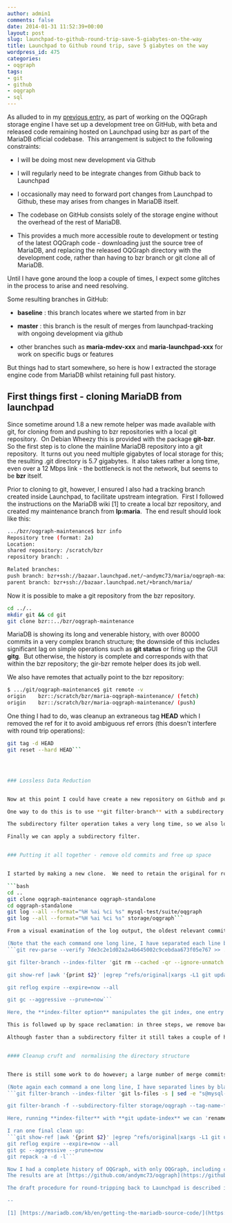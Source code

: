 ```yaml
---
author: admin1
comments: false
date: 2014-01-31 11:52:39+00:00
layout: post
slug: launchpad-to-github-round-trip-save-5-giabytes-on-the-way
title: Launchpad to Github round trip, save 5 giabytes on the way
wordpress_id: 475
categories:
- oqgraph
tags:
- git
- github
- oqgraph
- sql
---
```


As alluded to in my [previous entry](http://blog.oldcomputerjunk.net/2014/oqgraph-bazaar-adventures-in-migrating-to-git/), as part of working on the OQGraph storage engine I have set up a development tree on GitHub, with beta and released code remaining hosted on Launchpad using bzr as part of the MariaDB official codebase.  This arrangement is subject to the following constraints:



	
  * I will be doing most new development via Github

	
  * I will regularly need to be integrate changes from Github back to Launchpad

	
  * I occasionally may need to forward port changes from Launchpad to Github, these may arises from changes in MariaDB itself.

	
  * The codebase on GitHub consists solely of the storage engine without the overhead of the rest of MariaDB.

	
  * This provides a much more accessible route to development or testing of the latest OQGraph code - downloading just the source tree of MariaDB, and replacing the released OQGraph directory with the development code, rather than having to bzr branch or git clone all of MariaDB.


Until I have gone around the loop a couple of times, I expect some glitches in the process to arise and need resolving.

Some resulting branches in GitHub:

	
  * **baseline** : this branch locates where we started from in bzr

	
  * **master** : this branch is the result of merges from launchpad-tracking with ongoing development via github

	
  * other branches such as **maria-mdev-xxx** and **maria-launchpad-xxx** for work on specific bugs or features


But things had to start somewhere, so here is how I extracted the storage engine code from MariaDB whilst retaining full past history.


## First things first - cloning MariaDB from launchpad


Since sometime around 1.8 a new remote helper was made available with git, for cloning from and pushing to bzr repositories with a local git repository.  On Debian Wheezy this is provided with the package **git-bzr**.  So the first step is to clone the mainline MariaDB repository into a git repository.  It turns out you need multiple gigabytes of local storage for this; the resulting .git directory is 5.7 gigabytes.  It also takes rather a long time, even over a 12 Mbps link - the bottleneck is not the network, but seems to be **bzr** itself.

Prior to cloning to git, however, I ensured I also had a tracking branch created inside Launchpad, to facilitate upstream integration.  First I followed the instructions on the MariaDB wiki [1] to create a local bzr repository, and created my maintenance branch from **lp:maria**.  The end result should look like this:

```bash
.../bzr/oqgraph-maintenance$ bzr info
Repository tree (format: 2a)
Location:
shared repository: /scratch/bzr
repository branch: .

Related branches:
push branch: bzr+ssh://bazaar.launchpad.net/~andymc73/maria/oqgraph-maintenance/
parent branch: bzr+ssh://bazaar.launchpad.net/+branch/maria/
```

Now it is possible to make a git repository from the bzr repository.

```bash
cd ../..
mkdir git && cd git
git clone bzr::../bzr/oqgraph-maintenance
```

MariaDB is showing its long and venerable history, with over 80000 commits in a very complex branch structure; the downside of this includes significant lag on simple operations such as **git status** or firing up the GUI **gitg**.  But otherwise, the history is complete and corresponds with that within the bzr repository; the gir-bzr remote helper does its job well.

We also have remotes that actually point to the bzr repository:

```bash
$ .../git/oqgraph-maintenance$ git remote -v
origin    bzr::/scratch/bzr/maria-oqgraph-maintenance/ (fetch)
origin    bzr::/scratch/bzr/maria-oqgraph-maintenance/ (push)
```

One thing I had to do, was cleanup an extraneous tag **HEAD** which I removed the ref for it to avoid ambiguous ref errors (this doesn't interfere with round trip operations):
```bash
git tag -d HEAD
git reset --hard HEAD```




### Lossless Data Reduction


Now at this point I could have create a new repository on Github and pushed the entire clone to it, and be done with it.  But thats a lot of data, clogging up both Github and my connections.  And not much use if I wanted to do a clone for some quick hacking in a spare half hour waiting for a plane or something - see bullet five in the introduction above.

One way to do this is to use **git filter-branch** with a subdirectory filter filter.  However, some of the OQGraph code for a lot of its history existed in two unrelated directories, and the past history of the files in the second directory would become lost.  Specifically, the test harnesses for the storage engine previously existed under **mysql-test/suite/oqgraph** and now live under **storage/oqgraph/mysql-test**. The trick is to rewrite history with a 'fake' directory so that the files previously under **mysql-test/suite/oqgraph** now appear to have resided under **storage/oqgraph/maria/mysql-test/suite/oqgraph**.  This preserves not only past changes in those files, but even the move to the final location, through the eventual subdirectory filter.  Note, at this point we are not ready to apply a subdirectory filter as yet.

The subdirectory filter operation takes a very long time, so we also look for a way to quickly remove a lot of code.  The history goes back to 2000 and OQGraph entered the scene in about 2010. So we can run a different filter-branch operation to remove all commits older than that point.  However, because we are preserving the merge history, the default method for doing that still leaves behind a lot of cruft back to 2007. So we need to apply yet another filter tor remove the empty merge commits.

Finally we can apply a subdirectory filter.


### Putting it all together - remove old commits and free up space


I started by making a new clone.  We need to retain the original for round trip integration, and for starting again if we made a mistake.  Having done that, we want to find the oldest commit in any part of the OQGraph software.

```bash
cd ..
git clone oqgraph-maintenance oqgraph-standalone
cd oqgraph-standalone
git log --all --format="%H %ai %ci %s" mysql-test/suite/oqgraph
git log --all --format="%H %ai %ci %s" storage/oqgraph```

From a visual examination of the log output, the oldest relevant commit might be for example _7de3c2e1d02a2a4b645002c9cebdaa673f05e767_.  It would be feasible to write a script to work this out by parsing and sorting the dates, but I didn't bother spending the time at this point.  To remove the old commits, we need to make a new 'start of history', which we do by adding a graft then running a filter branch command.  We could run just **filter-branch** by itself, but at the same time we also remove everything that is not part of the OQGraph storage engine.

(Note that the each command one long line, I have separated each line by a blank here)
```git rev-parse --verify 7de3c2e1d02a2a4b645002c9cebdaa673f05e767 >> .git/info/grafts

git filter-branch --index-filter 'git rm --cached -qr --ignore-unmatch -- . && git reset -q $GIT_COMMIT -- storage/oqgraph mysql-test/suite/oqgraph' --tag-name-filter cat --prune-empty -- --all

git show-ref |awk '{print $2}' |egrep ^refs/original|xargs -L1 git update-ref -d

git reflog expire --expire=now --all

git gc --aggressive --prune=now```

Here, the **index-filter option** manipulates the git index, one entry at a time; we unstage the current commit, and re-commit just the files of interest.  This is faster than a subdirectory filter because we don't check out the entire tree, and also we can keep two directories instead of just one.  The **tag-name-filter** is crucial, without it we loose all the MariaDB history tags. Having **prune-empty** removes commits with no data, and **all** ensures we look at all branches rather than just the direct ancestors of HEAD.

This is followed up by space reclamation: in three steps, we remove backup refs created by filter-branch, prune all obsolete refs, then garbage collect to reclaim space.

Although faster than a subdirectory filter it still takes a couple of hours to run, but the results are amazing: the entire repository has shrunk to just 7 Megabytes!


#### Cleanup cruft and  normalising the directory structure


There is still some work to do however; a large number of merge commits remain, all of which are empty, comprising history both beyond and after the graft point, and obscuring our OQGraph commits.  The previous argument **prune** doesn't remove merge commits, so we need to do that differently.   The data is dramatically reduced, so subdirectory filter will be quite fast, and also removes merge commits, but we still need to retain history out in **mysql-test/suite/oqgraph** which would be lost if we just just did a **subdirectory-filter**.  So we need to rewrite the related paths first.

(Note again each command a one long line, I have separated lines by blanks)
```git filter-branch --index-filter 'git ls-files -s | sed -e "s@mysql-test/suite/oqgraph@storage/oqgraph/maria/mysql-test/suite/oqgraph@" | GIT_INDEX_FILE="$GIT_INDEX_FILE.new" git update-index --index-info && test -e "$GIT_INDEX_FILE.new" && mv "$GIT_INDEX_FILE.new" "$GIT_INDEX_FILE" || true' --tag-name-filter cat --prune-empty -- --all

git filter-branch -f --subdirectory-filter storage/oqgraph --tag-name-filter cat --prune-empty -- --all```

Here, running **index-filter** with **git update-index** we can 'rename' file paths affected by a commit without aggecting the actual commit.  So I used **sed** to change **mysql-test/suite/oqgraph** paths to **storage/oqgraph/maria/mysql-test/suite/oqgraph**.  These now survive the subdirectory-filter and we retain a complete history of OQGraph files without really changing anything.

I ran one final clean up:
```git show-ref |awk '{print $2}' |egrep ^refs/original|xargs -L1 git update-ref -d
git reflog expire --expire=now --all
git gc --aggressive --prune=now
git repack -a -d -l```

Now I had a complete history of OQGraph, with only OQGraph, including contemporary MariaDB tags, which I pushed to Github.
The results are at [https://github.com/andymc73/oqgraph](https://github.com/andymc73/oqgraph), and you could find the corresponding commits in the MariaDB trunk on Launchpad if you desired. 

The draft procedure for round-tripping back to Launchpad is described in the Github [maintainer-docs](https://github.com/andymc73/oqgraph/blob/master/maintainer-docs/Synchronising_with_Launchpad.md), this is still a work in progress. 

--

[1] [https://mariadb.com/kb/en/getting-the-mariadb-source-code/](https://mariadb.com/kb/en/getting-the-mariadb-source-code/)

